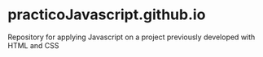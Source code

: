 # practicoJavascript.github.io
Repository for applying Javascript on a project previously developed with HTML and CSS
